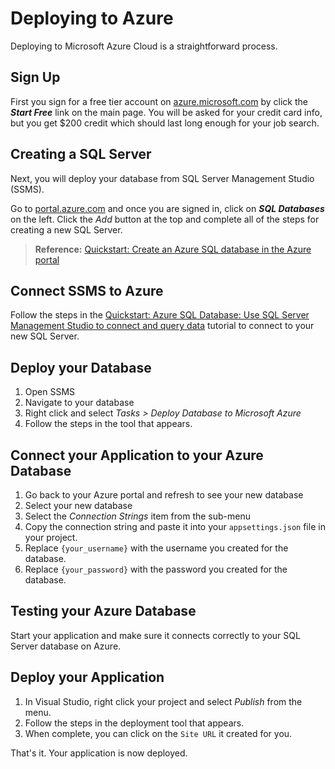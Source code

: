 # Deploying to Azure

Deploying to Microsoft Azure Cloud is a straightforward process.

## Sign Up

First you sign for a free tier account on [azure.microsoft.com](https://azure.microsoft.com/en-us/) by click the _**Start Free**_ link on the main page. You will be asked for your credit card info, but you get $200 credit which should last long enough for your job search.

## Creating a SQL Server

Next, you will deploy your database from SQL Server Management Studio (SSMS).

Go to [portal.azure.com](https://portal.azure.com) and once you are signed in, click on _**SQL Databases**_ on the left. Click the _Add_ button at the top and complete all of the steps for creating a new SQL Server.

> **Reference:** [Quickstart: Create an Azure SQL database in the Azure portal](https://docs.microsoft.com/en-us/azure/sql-database/sql-database-get-started-portal)

## Connect SSMS to Azure

Follow the steps in the [Quickstart: Azure SQL Database: Use SQL Server Management Studio to connect and query data](https://docs.microsoft.com/en-us/azure/sql-database/sql-database-connect-query-ssms) tutorial to connect to your new SQL Server.

## Deploy your Database

1. Open SSMS
1. Navigate to your database
1. Right click and select _Tasks > Deploy Database to Microsoft Azure_
1. Follow the steps in the tool that appears.

## Connect your Application to your Azure Database

1. Go back to your Azure portal and refresh to see your new database
1. Select your new database
1. Select the _Connection Strings_ item from the sub-menu
1. Copy the connection string and paste it into your `appsettings.json` file in your project.
1. Replace `{your_username}` with the username you created for the database.
1. Replace `{your_password}` with the password you created for the database.

## Testing your Azure Database

Start your application and make sure it connects correctly to your SQL Server database on Azure.

## Deploy your Application

1. In Visual Studio, right click your project and select _Publish_ from the menu.
1. Follow the steps in the deployment tool that appears.
1. When complete, you can click on the `Site URL` it created for you.

That's it. Your application is now deployed.